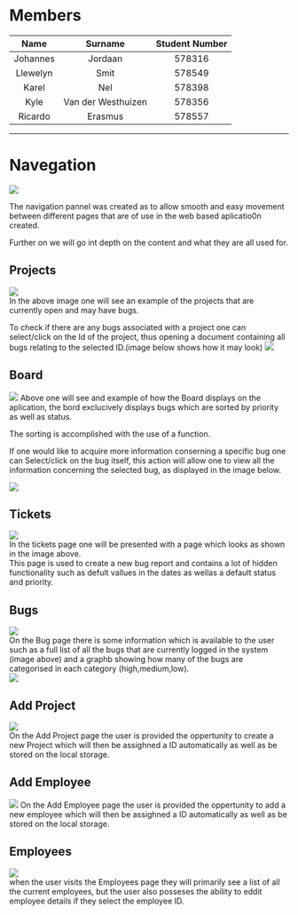 # Members
| Name | Surname | Student Number |
| :---: | :---: | :---: |
| Johannes | Jordaan | 578316 |
| Llewelyn | Smit | 578549 |
| Karel | Nel | 578398 |
| Kyle | Van der Westhuizen | 578356 |
| Ricardo | Erasmus | 578557 |
---
# Navegation
![](images\Navigation.png)  

The navigation pannel was created as to allow smooth and easy movement between different pages that are of use in the web based aplicatio0n created.  
  
Further on we will go int depth on the content and what they are all used for.
## Projects
![](images\Projects.png)  
In the above image one will see an example of the projects that are currently open and may have bugs.
    
To check if there are any bugs associated with a project one can select/click on the Id of the project, thus opening a document containing all bugs relating to the selected ID.(image below shows how it may look)
![](images\BugsByProject.png)

## Board  
![](images\BoardActual.png)
Above one will see and example of how the Board displays on the aplication, the bord exclucively displays bugs which are sorted by priority as well as status.  
  
The sorting is accomplished with the use of a function.  
    
If one would like to acquire more information conserning a specific bug one can Select/click on the bug itself, this action will allow one to view all the information concerning the selected bug, as displayed in the image below.

![](images\DisplayBug.png)

## Tickets
![](images\AddTicket.png)  
In the tickets page one will be presented with a page which looks as shown in the image above.  
This page is used to create a new bug report and contains a lot of hidden functionality such as defult vallues in the dates as wellas a default status and priority.
  
## Bugs
![](images\Bugs.png)  
On the Bug page there is some information which is available to the user such as a full list of all the bugs that are currently logged in the system (image above) and a graphb showing how many of the bugs are categorised in each category (high,medium,low).  
![](images\BugPriorityGraph.png)

## Add Project
![](images\AddProject.png)  
On the Add Project page the user is provided the oppertunity to create a new Project which will then be assighned a ID automatically as well as be stored on the local storage.

## Add Employee
![](images\AddEmployee.png)
On the Add Employee page the user is provided the oppertunity to add a new employee which will then be assighned a ID automatically as well as be stored on the local storage.

## Employees
![](images\EditEmployee.png)  
when the user visits the Employees page they will primarily see a list of all the current employees, but the user also posseses the ability to eddit employee details if they select the employee ID.

